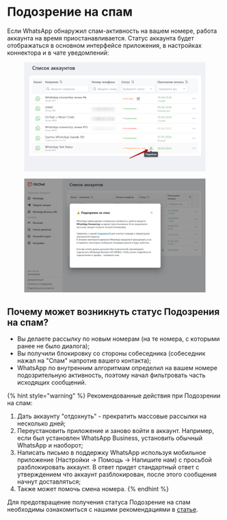 # Подозрение на спам

Если WhatsApp обнаружил спам-активность на вашем номере, работа аккаунта на время приостанавливается. Статус аккаунта будет отображаться в основном интерфейсе приложения, в настройках коннектора и в чате уведомлений:

<figure><img src="../.gitbook/assets/image (1202).png" alt=""><figcaption></figcaption></figure>

<figure><img src="../.gitbook/assets/image (1203).png" alt=""><figcaption></figcaption></figure>

## Почему может возникнуть статус Подозрения на спам?

* Вы делаете рассылку по новым номерам (на те номера, с которыми ранее не было диалога);
* Вы получили блокировку со стороны собеседника (собеседник нажал на "Спам" напротив вашего контакта);
* WhatsApp по внутренним алгоритмам определил на вашем номере подозрительную активность, поэтому начал фильтровать часть исходящих сообщений.

{% hint style="warning" %}
Рекомендованные действия при Подозрении на спам:

1. Дать аккаунту "отдохнуть" - прекратить массовые рассылки на несколько дней;
2. Переустановить приложение и заново войти в аккаунт. Например, если был установлен WhatsApp Business, установить обычный WhatsApp и наоборот;
3. Написать письмо в поддержку WhatsApp используя мобильное приложение (Настройки -> Помощь -> Напишите нам) с просьбой разблокировать аккаунт. В ответ придет стандартный ответ с утверждением что аккаунт разблокирован, после этого сообщения начнут доставляться;
4. Также может помочь смена номера.
{% endhint %}

Для предотвращение получения статуса Подозрение на спам необходимы ознакомиться с нашими рекомендациями в [статье](./).

